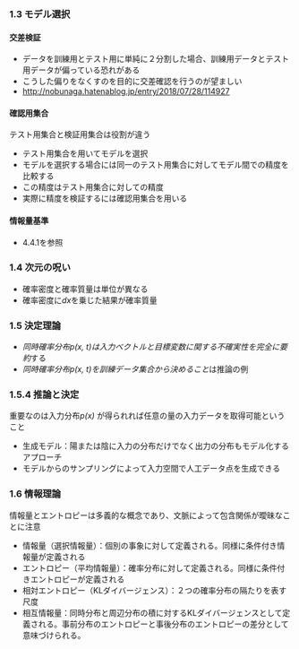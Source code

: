 ### 1.3 モデル選択

#### 交差検証
* データを訓練用とテスト用に単純に２分割した場合、訓練用データとテスト用データが偏っている恐れがある
* こうした偏りをなくすのを目的に交差確認を行うのが望ましい
* http://nobunaga.hatenablog.jp/entry/2018/07/28/114927

#### 確認用集合
テスト用集合と検証用集合は役割が違う
* テスト用集合を用いてモデルを選択
* モデルを選択する場合には同一のテスト用集合に対してモデル間での精度を比較する
* この精度はテスト用集合に対しての精度
* 実際に精度を検証するには確認用集合を用いる

#### 情報量基準
* 4.4.1を参照

### 1.4 次元の呪い
* 確率密度と確率質量は単位が異なる
* 確率密度に*dx*を乗じた結果が確率質量

### 1.5 決定理論
* *同時確率分布p(x, t)は入力ベクトルと目標変数に関する不確実性を完全に要約*する
* *同時確率分布p(x, t)を訓練データ集合から決めること*は推論の例

### 1.5.4 推論と決定
重要なのは入力分布*p(x)* が得られれば任意の量の入力データを取得可能ということ
* 生成モデル：陽または陰に入力の分布だけでなく出力の分布もモデル化するアプローチ
* モデルからのサンプリングによって入力空間で人工データ点を生成できる

### 1.6 情報理論
情報量とエントロピーは多義的な概念であり、文脈によって包含関係が曖昧なことに注意
* 情報量（選択情報量）：個別の事象に対して定義される。同様に条件付き情報量が定義される
* エントロピー（平均情報量）：確率分布に対して定義される。同様に条件付きエントロピーが定義される
* 相対エントロピー（KLダイバージェンス）：２つの確率分布の隔たりを表す尺度
* 相互情報量：同時分布と周辺分布の積に対するKLダイバージェンスとして定義される。事前分布のエントロピーと事後分布のエントロピーの差分として意味づけられる。
